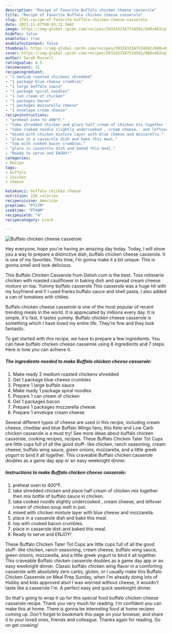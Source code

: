 ```yaml
---
description: "Recipe of Favorite Buffalo chicken cheese casserole"
title: "Recipe of Favorite Buffalo chicken cheese casserole"
slug: 1741-recipe-of-favorite-buffalo-chicken-cheese-casserole
date: 2021-11-07T08:03:22.566Z
image: https://img-global.cpcdn.com/recipes/5932432167534592/680x482cq70/buffalo-chicken-cheese-casserole-recipe-main-photo.jpg
hideToc: false
enableToc: true
enableTocContent: false
thumbnail: https://img-global.cpcdn.com/recipes/5932432167534592/680x482cq70/buffalo-chicken-cheese-casserole-recipe-main-photo.jpg
cover: https://img-global.cpcdn.com/recipes/5932432167534592/680x482cq70/buffalo-chicken-cheese-casserole-recipe-main-photo.jpg
author: Sarah Russell
ratingvalue: 4.5
reviewcount: 21
recipeingredient:
- "2 medium roasted chickens shredded"
- "1 package blue cheese crumbles"
- "1 large buffalo sauce"
- "1 package spiral noodles"
- "1 can cream of chicken"
- "1 packages bacon"
- "1 packages mozzarella cheese"
- "1 envelope cream cheese"
recipeinstructions:
- "preheat oven to 400°F."
- "take shredded chicken and place half cream of chicken mix together then mix bottle of buffalo sauce in chicken."
- "take cooked noodle slightly undercooked , cream cheese,  and leftover cream of chicken soup melt in pot."
- "mixed with chicken mixture layer with blue cheese and mozzarella."
- "place in a casserole dish and bake this meal."
- "top with cooked bacon crumbles."
- "place in casserole dish and baked this meal."
- "Ready to serve and ENJOY!"
categories:
- Recipe
tags:
- buffalo
- chicken
- cheese

katakunci: buffalo chicken cheese 
nutrition: 158 calories
recipecuisine: American
preptime: "PT27M"
cooktime: "PT40M"
recipeyield: "4"
recipecategory: Lunch

---
```



![Buffalo chicken cheese casserole](https://img-global.cpcdn.com/recipes/5932432167534592/680x482cq70/buffalo-chicken-cheese-casserole-recipe-main-photo.jpg)

Hey everyone, hope you're having an amazing day today. Today, I will show you a way to prepare a distinctive dish, buffalo chicken cheese casserole. It is one of my favorites. This time, I'm gonna make it a bit unique. This is gonna smell and look delicious.

This Buffalo Chicken Casserole from Delish.com is the best. Toss rotisserie chicken with roasted cauliflower in baking dish and spread cream cheese mixture on top. Yummy buffalo casserole This casserole was a huge hit with my boyfriend and I! I used franks buffalo sauce and shell pasta, I also added a can of tomatoes with chilies.

Buffalo chicken cheese casserole is one of the most popular of recent trending meals in the world. It is appreciated by millions every day. It is simple, it's fast, it tastes yummy. Buffalo chicken cheese casserole is something which I have loved my entire life. They're fine and they look fantastic.


To get started with this recipe, we have to prepare a few ingredients. You can have buffalo chicken cheese casserole using 8 ingredients and 7 steps. Here is how you can achieve it.

<!--inarticleads1-->

##### The ingredients needed to make Buffalo chicken cheese casserole:

1. Make ready 2 medium roasted chickens shredded
1. Get 1 package blue cheese crumbles
1. Prepare 1 large buffalo sauce
1. Make ready 1 package spiral noodles
1. Prepare 1 can cream of chicken
1. Get 1 packages bacon
1. Prepare 1 packages mozzarella cheese
1. Prepare 1 envelope cream cheese


Several different types of cheese are used in this recipe, including cream cheese, cheddar and blue Buffalo Wings fans, this Keto and Low Carb chicken casserole is a must try! See more ideas about buffalo chicken casserole, cooking recipes, recipes. These Buffalo Chicken Tater Tot Cups are little cups full of all the good stuff- like chicken, ranch seasoning, cream cheese, buffalo wing sauce, green onions, mozzarella, and a little greek yogurt to bind it all together. This craveable Buffalo chicken casserole doubles as a game day app or an easy weeknight dinner. 

<!--inarticleads2-->

##### Instructions to make Buffalo chicken cheese casserole:

1. preheat oven to 400°F.
1. take shredded chicken and place half cream of chicken mix together then mix bottle of buffalo sauce in chicken.
1. take cooked noodle slightly undercooked , cream cheese,  and leftover cream of chicken soup melt in pot.
1. mixed with chicken mixture layer with blue cheese and mozzarella.
1. place in a casserole dish and bake this meal.
1. top with cooked bacon crumbles.
1. place in casserole dish and baked this meal.
1. Ready to serve and ENJOY!

These Buffalo Chicken Tater Tot Cups are little cups full of all the good stuff- like chicken, ranch seasoning, cream cheese, buffalo wing sauce, green onions, mozzarella, and a little greek yogurt to bind it all together. This craveable Buffalo chicken casserole doubles as a game day app or an easy weeknight dinner. Classic buffalo chicken wing flavor in a comforting casserole with absolutely zero carbs, gluten, or I usually make this Buffalo Chicken Casserole on Meal Prep Sunday, when I&#39;m already doing lots of Hubby and kids approved also! I was worried without cheese, it wouldn&#39;t taste like a casserole I&#39;m. A perfect easy and quick weeknight dinner. 

So that's going to wrap it up for this special food buffalo chicken cheese casserole recipe. Thank you very much for reading. I'm confident you can make this at home. There is gonna be interesting food at home recipes coming up. Don't forget to bookmark this page on your browser, and share it to your loved ones, friends and colleague. Thanks again for reading. Go on get cooking!

